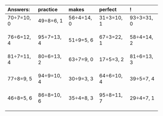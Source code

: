 | Answers: | practice | makes | perfect | ! |
| :--- | :--- | :--- | :--- | :--- |
| 70÷7=10, 0 | 49÷8=6, 1 | 56÷4=14, 0 | 31÷3=10, 1 | 93÷3=31, 0 | 
|   |   |   |   |   | 
|   |   |   |   |   | 
|   |   |   |   |   | 
| 76÷6=12, 4 | 95÷7=13, 4 | 51÷9=5, 6 | 67÷3=22, 1 | 58÷4=14, 2 | 
|   |   |   |   |   | 
|   |   |   |   |   | 
|   |   |   |   |   | 
| 81÷7=11, 4 | 80÷6=13, 2 | 63÷7=9, 0 | 17÷5=3, 2 | 81÷6=13, 3 | 
|   |   |   |   |   | 
|   |   |   |   |   | 
|   |   |   |   |   | 
| 77÷8=9, 5 | 94÷9=10, 4 | 30÷9=3, 3 | 64÷6=10, 4 | 39÷5=7, 4 | 
|   |   |   |   |   | 
|   |   |   |   |   | 
|   |   |   |   |   | 
| 46÷8=5, 6 | 86÷8=10, 6 | 35÷4=8, 3 | 95÷8=11, 7 | 29÷4=7, 1 | 
|   |   |   |   |   | 
|   |   |   |   |   | 
|   |   |   |   |   | 
